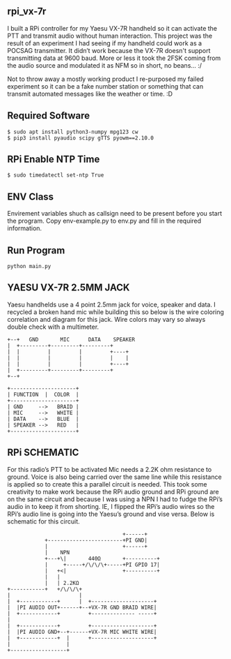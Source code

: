 ## rpi_vx-7r
I built a RPi controller for my Yaesu VX-7R handheld so it can activate the PTT and transmit audio without human interaction. This project was the result of an experiment I had seeing if my handheld could work as a POCSAG transmitter. It didn’t work because the VX-7R doesn't support transmitting data at 9600 baud. More or less it took the 2FSK coming from the audio source and modulated it as NFM so in short, no beans… :/  

Not to throw away a mostly working product I re-purposed my failed experiment so it can be a fake number station or something that can transmit automated messages like the weather or time. :D

## Required Software
```
$ sudo apt install python3-numpy mpg123 cw
$ pip3 install pyaudio scipy gTTS pyowm==2.10.0
```

## RPi Enable NTP Time
```
$ sudo timedatectl set-ntp True
```

## ENV Class
Envirement variables shuch as callsign need to be present before you start the program. Copy env-example.py to env.py and fill in the required information. 

## Run Program 
```
python main.py
```

## YAESU VX-7R 2.5MM JACK
 Yaesu handhelds use a 4 point 2.5mm jack for voice, speaker and data. I recycled a broken hand mic while building this so below is the wire coloring correlation and diagram for this jack. Wire colors may vary so always double check with a multimeter.                               

```
+--+   GND       MIC      DATA    SPEAKER
|  +---------+---------+---------+       
|  |         |         |         +----+	 
|  |         |         |         |    |	 
|  |         |         |         +----+  
|  +---------+---------+---------+       
+--+                                     

+---------------------+
| FUNCTION  |  COLOR  |
+---------------------+
| GND     -->   BRAID |
| MIC     -->   WHITE |
| DATA    -->   BLUE  |
| SPEAKER -->   RED   |
+---------------------+
```

## RPi SCHEMATIC                       
For this radio’s PTT to be activated Mic needs a 2.2K ohm resistance to ground. Voice is also being carried over the same line while this resistance is applied so to create this a parallel circuit is needed. This took some creativity to make work because the RPi audio ground and RPi ground are on the same circuit and because I was using a NPN I had to fudge the RPi’s audio in to keep it from shorting. IE, I flipped the RPi’s audio wires so the RPi’s audio line is going into the Yaesu’s ground and vise versa. Below is schematic for this circuit.    

```
                                     +------+    
            +------------------------+PI GND|    
            |                        +------+    
            |    NPN                             
            +---+\|       440Ω       +----------+
            |     +-----+/\/\/\+-----+PI GPIO 17|
            |   +<|                  +----------+
            |   |                                
            |   | 2.2KΩ                          
+-----------+   +/\/\/\+                         
|                      |                         
|  +------------+      |  +--------------------+ 
|  |PI AUDIO OUT+------+--+VX-7R GND BRAID WIRE| 
|  +------------+         +-------------- -----+ 
|                                                
|  +------------+         +--------------------+ 
|  |PI AUDIO GND+--+------+VX-7R MIC WHITE WIRE| 
|  +------------+  |      +--------------------+ 
|                  |                             
+------------------+                             
```
